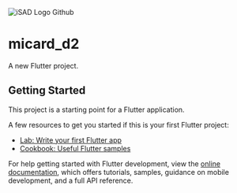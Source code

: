 ![iSAD Logo Github](https://github.com/sirx2713/Learning-Swift/assets/122817303/a4d6cff4-2056-45bd-a965-47382fe68eb3)
# micard_d2

A new Flutter project.

## Getting Started

This project is a starting point for a Flutter application.

A few resources to get you started if this is your first Flutter project:

- [Lab: Write your first Flutter app](https://docs.flutter.dev/get-started/codelab)
- [Cookbook: Useful Flutter samples](https://docs.flutter.dev/cookbook)

For help getting started with Flutter development, view the
[online documentation](https://docs.flutter.dev/), which offers tutorials,
samples, guidance on mobile development, and a full API reference.
